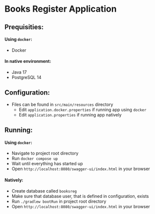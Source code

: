 # Books Register Application

## Prequisities:

#### Using `docker`:

* Docker

#### In native environment:

* Java 17
* PostgreSQL 14

## Configuration:

* Files can be found in `src/main/resources` directory
    * Edit `application.docker.properties` if running app using `docker`
    * Edit `application.properties` if running app natively

## Running:

#### Using `docker`:

* Navigate to project root directory
* Run `docker compose up`
* Wait until everything has started up
* Open `http://localhost:8080/swagger-ui/index.html` in your browser

#### Natively:

* Create database called `booksreg`
* Make sure that database user, that is defined in configuration, exists
* Run `./gradlew bootRun` in project root directory
* Open `http://localhost:8080/swagger-ui/index.html` in your browser
